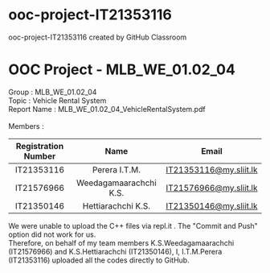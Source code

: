 # ooc-project-IT21353116
ooc-project-IT21353116 created by GitHub Classroom
<h1>OOC Project - MLB_WE_01.02_04</h1>
Group : MLB_WE_01.02_04<br>
Topic : Vehicle Rental System <br>
Report Name : MLB_WE_01.02_04_VehicleRentalSystem.pdf<br><br>
Members :  

| Registration Number | Name | Email |
| :---: | :---: | :---: |
| IT21353116 | Perera I.T.M. | IT21353116@my.sliit.lk |
| IT21576966 | Weedagamaarachchi K.S. | IT21576966@my.sliit.lk |
| IT21350146 | Hettiarachchi K.S. | IT21350146@my.sliit.lk |
  
  We were unable to upload the C++ files via repl.it . The "Commit and Push" option did not work for us.  
  Therefore, on behalf of my team members K.S.Weedagamaarachchi (IT21576966) and K.S.Hettiarachchi (IT21350146), I, I.T.M.Perera (IT21353116) uploaded all the codes directly to GitHub.
